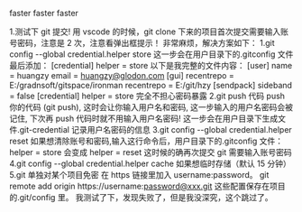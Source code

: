 faster faster faster

1.测试下 git 提交!
用 vscode 的时候，git clone 下来的项目首次提交需要输入账号密码，注意是 2 次，注意看弹出框提示！
非常麻烦，解决方案如下：
1.git config --global credential.helper store
这一步会在用户目录下的.gitconfig 文件最后添加：
[credential]
helper = store
以下是我完整的文件内容：
[user]
name = huangzy
email = huangzy@glodon.com
[gui]
recentrepo = E:/gradnsoft/gitspace/ironman
recentrepo = E:/git/hzy
[sendpack]
sideband = false
[credential]
helper = store
完全不担心密码暴露
2.git push 代码
push 你的代码 (git push), 这时会让你输入用户名和密码, 这一步输入的用户名密码会被记住, 下次再 push 代码时就不用输入用户名密码!
这一步会在用户目录下生成文件.git-credential 记录用户名密码的信息
3.git config --global credential.helper reset
如果想清除账号和密码,输入这行命令后，用户目录下的.gitconfig 文件：
helper = store 会变成 helper = reset
这时候的确再次提交 git 需要输入账号密码
4.git config --global credential.helper cache
如果想临时存储（默认 15 分钟）
5.git 单独对某个项目免密
在 https 链接里加入 username:password。
git remote add origin https://username:password@xxx.git
这些配置保存在项目的.git/config 里。
我测试了下，发现失败了，但是我没深究，这个跳过了。
